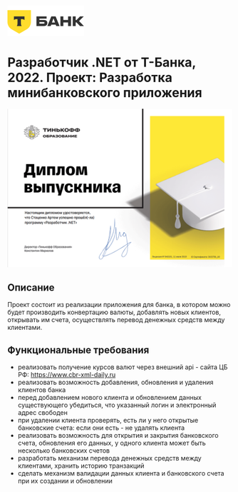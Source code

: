 ![tbank-logo.svg](img/tbank-logo.svg)
# Разработчик .NET от Т-Банка, 2022. Проект: Разработка минибанковского приложения
![alt text](img/certificate.png)

## Описание

Проект состоит из реализации приложения для банка, в котором можно будет производить конвертацию валюты, добавлять новых клиентов, открывать им счета, осуществлять перевод денежных средств между клиентами.

## Функциональные требования

- реализовать получение курсов валют через внешний api - сайта ЦБ РФ: https://www.cbr-xml-daily.ru
- реализовать возможность добавления, обновления и удаления клиентов банка
- перед добавлением нового клиента и обновлением данных существующего убедиться, что указанный логин и электронный адрес свободен
- при удалении клиента проверять, есть ли у него открытые банковские счета: если они есть - не удалять клиента
- реализовать возможность для открытия и закрытия банковского счета, обновления его данных, у одного клиента может быть несколько банковских счетов
- разработать механизм перевода денежных средств между клиентами, хранить историю транзакций
- сделать механизм валидации данных клиента и банковского счета при их создании и обновлении